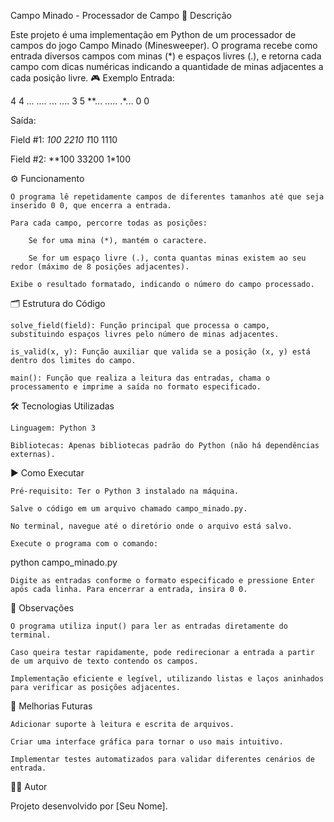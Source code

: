 Campo Minado - Processador de Campo
📖 Descrição

Este projeto é uma implementação em Python de um processador de campos do jogo Campo Minado (Minesweeper). O programa recebe como entrada diversos campos com minas (*) e espaços livres (.), e retorna cada campo com dicas numéricas indicando a quantidade de minas adjacentes a cada posição livre.
🎮 Exemplo
Entrada:

4 4
*...
....
.*..
....
3 5
**...
.....
.*...
0 0

Saída:

Field #1:
*100
2210
1*10
1110

Field #2:
**100
33200
1*100

⚙️ Funcionamento

    O programa lê repetidamente campos de diferentes tamanhos até que seja inserido 0 0, que encerra a entrada.

    Para cada campo, percorre todas as posições:

        Se for uma mina (*), mantém o caractere.

        Se for um espaço livre (.), conta quantas minas existem ao seu redor (máximo de 8 posições adjacentes).

    Exibe o resultado formatado, indicando o número do campo processado.

🗂️ Estrutura do Código

    solve_field(field): Função principal que processa o campo, substituindo espaços livres pelo número de minas adjacentes.

    is_valid(x, y): Função auxiliar que valida se a posição (x, y) está dentro dos limites do campo.

    main(): Função que realiza a leitura das entradas, chama o processamento e imprime a saída no formato especificado.

🛠️ Tecnologias Utilizadas

    Linguagem: Python 3

    Bibliotecas: Apenas bibliotecas padrão do Python (não há dependências externas).

▶️ Como Executar

    Pré-requisito: Ter o Python 3 instalado na máquina.

    Salve o código em um arquivo chamado campo_minado.py.

    No terminal, navegue até o diretório onde o arquivo está salvo.

    Execute o programa com o comando:

python campo_minado.py

    Digite as entradas conforme o formato especificado e pressione Enter após cada linha. Para encerrar a entrada, insira 0 0.

📝 Observações

    O programa utiliza input() para ler as entradas diretamente do terminal.

    Caso queira testar rapidamente, pode redirecionar a entrada a partir de um arquivo de texto contendo os campos.

    Implementação eficiente e legível, utilizando listas e laços aninhados para verificar as posições adjacentes.

🚀 Melhorias Futuras

    Adicionar suporte à leitura e escrita de arquivos.

    Criar uma interface gráfica para tornar o uso mais intuitivo.

    Implementar testes automatizados para validar diferentes cenários de entrada.

👨‍💻 Autor

Projeto desenvolvido por [Seu Nome].
